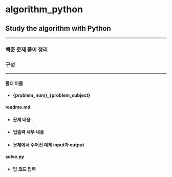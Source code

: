 # algorithm_python
## Study the algorithm with Python
------------

### 백준 문제 풀이 정리

### 구성
------------
#### 폴더 이름
- #### {problem_num}_{problem_subject}

#### readme.md
- #### 문제 내용
- #### 입출력 세부 내용
- #### 문제에서 주어진 예제 input과 output

#### solve.py
- #### 답 코드 입력